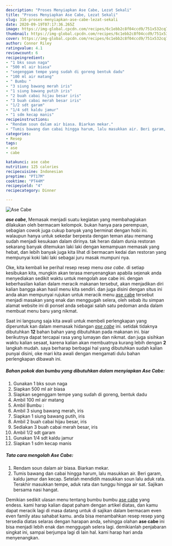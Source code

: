 ```yaml
---
description: "Proses Menyiapkan Ase Cabe, Lezat Sekali"
title: "Proses Menyiapkan Ase Cabe, Lezat Sekali"
slug: 316-proses-menyiapkan-ase-cabe-lezat-sekali
date: 2020-09-19T07:17:36.265Z
image: https://img-global.cpcdn.com/recipes/6c1ebb2c8f04ccd9/751x532cq70/ase-cabe-foto-resep-utama.jpg
thumbnail: https://img-global.cpcdn.com/recipes/6c1ebb2c8f04ccd9/751x532cq70/ase-cabe-foto-resep-utama.jpg
cover: https://img-global.cpcdn.com/recipes/6c1ebb2c8f04ccd9/751x532cq70/ase-cabe-foto-resep-utama.jpg
author: Connor Riley
ratingvalue: 4.1
reviewcount: 6
recipeingredient:
- "1 bks soun naga"
- "500 ml air biasa"
- "segenggam tempe yang sudah di goreng bentuk dadu"
- "100 ml air matang"
- " Bumbu "
- "3 siung bawang merah iris"
- "1 siung bawang putih iris"
- "2 buah cabai hijau besar iris"
- "3 buah cabai merah besar iris"
- "1/2 sdt garam"
- "1/4 sdt kaldu jamur"
- "1 sdm kecap manis"
recipeinstructions:
- "Rendam soun dalam air biasa. Biarkan mekar."
- "Tumis bawang dan cabai hingga harum, lalu masukkan air. Beri garam, kaldu jamur dan kecap. Setelah mendidih masukkan soun lalu aduk rata. Terakhir masukkan tempe, aduk rata dan tunggu hingga air sat. Sajikan bersama nasi hangat."
categories:
- Resep
tags:
- ase
- cabe

katakunci: ase cabe 
nutrition: 125 calories
recipecuisine: Indonesian
preptime: "PT17M"
cooktime: "PT44M"
recipeyield: "4"
recipecategory: Dinner

---
```



![Ase Cabe](https://img-global.cpcdn.com/recipes/6c1ebb2c8f04ccd9/751x532cq70/ase-cabe-foto-resep-utama.jpg)

<b><i>ase cabe</i></b>, Memasak menjadi suatu kegiatan yang membahagiakan dilakukan oleh bermacam kelompok. bukan hanya para perempuan, sebagian cowok juga cukup banyak yang berminat dengan hobi ini. walaupun hanya untuk sekedar berpesta dengan teman atau memang sudah menjadi kesukaan dalam dirinya. tak heran dalam dunia restoran sekarang banyak ditemukan laki laki dengan kemampuan memasak yang hebat, dan lebih banyak juga kita lihat di bermacam kedai dan restoran yang mempunyai koki laki laki sebagai juru masak mumpuni nya.

Oke, kita kembali ke perihal resep resep menu <i>ase cabe</i>. di setiap kesibukan kita, mungkin akan terasa menyenangkan apabila sejenak anda menyediakan sedikit waktu untuk mengolah ase cabe ini. dengan keberhasilan kalian dalam meracik makanan tersebut, akan menjadikan diri kalian bangga akan hasil menu kita sendiri. dan juga disini dengan situs ini anda akan mempunyai rujukan untuk meracik menu <u>ase cabe</u> tersebut menjadi masakan yang enak dan menggugah selera, oleh sebab itu simpan alamat website ini di ponsel anda sebagai salah satu pedoman anda dalam membuat menu baru yang nikmat.




Saat ini langsung saja kita awali untuk membeli perlengkapan yang diperuntuk kan dalam memasak hidangan <u><i>ase cabe</i></u> ini. setidak tidaknya dibutuhkan <b>12</b> bahan bahan yang dibutuhkan pada makanan ini. biar berikutnya dapat tercapai rasa yang lumayan dan nikmat. dan juga sisihkan waktu kalian sesaat, karena kalian akan membuatnya kurang lebih dengan <b>2</b> langkah mudah. saya berharap berbagai hal yang dibutuhkan sudah kalian punyai disini, oke mari kita awali dengan mengamati dulu bahan perlengkapan dibawah ini.

<!--inarticleads1-->

##### Bahan pokok dan bumbu yang dibutuhkan dalam menyiapkan Ase Cabe:

1. Gunakan 1 bks soun naga
1. Siapkan 500 ml air biasa
1. Siapkan segenggam tempe yang sudah di goreng, bentuk dadu
1. Ambil 100 ml air matang
1. Ambil  Bumbu :
1. Ambil 3 siung bawang merah, iris
1. Siapkan 1 siung bawang putih, iris
1. Ambil 2 buah cabai hijau besar, iris
1. Sediakan 3 buah cabai merah besar, iris
1. Ambil 1/2 sdt garam
1. Gunakan 1/4 sdt kaldu jamur
1. Siapkan 1 sdm kecap manis




<!--inarticleads2-->

##### Tata cara mengolah Ase Cabe:

1. Rendam soun dalam air biasa. Biarkan mekar.
1. Tumis bawang dan cabai hingga harum, lalu masukkan air. Beri garam, kaldu jamur dan kecap. Setelah mendidih masukkan soun lalu aduk rata. Terakhir masukkan tempe, aduk rata dan tunggu hingga air sat. Sajikan bersama nasi hangat.




Demikian sedikit ulasan menu tentang bumbu bumbu <u>ase cabe</u> yang endess. kami harap kalian dapat paham dengan artikel diatas, dan kamu dapat meracik lagi di masa datang untuk di sajikan dalam bermacam even even family atau sahabat kamu. anda bisa menambahkan resep resep yang tersedia diatas selaras dengan harapan anda, sehingga olahan <b>ase cabe</b> ini bisa menjadi lebih enak dan menggugah selera lagi. demikianlah penjabaran singkat ini, sampai berjumpa lagi di lain hal. kami harap hari anda menyenangkan.
